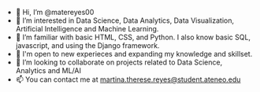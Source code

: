 - 👋 Hi, I’m @matereyes00
- 👀 I’m interested in Data Science, Data Analytics, Data Visualization, Artificial Intelligence and Machine Learning.
- 🌱 I’m familiar with basic HTML, CSS, and Python. I also know basic SQL, javascript, and using the Django framework. 
- 💞️ I'm open to new experieces and expanding my knowledge and skillset.
- 💫 I’m looking to collaborate on projects related to Data Science, Analytics and ML/AI
- 📫 You can contact me at martina.therese.reyes@student.ateneo.edu

<!---
matereyes00/matereyes00 is a ✨ special ✨ repository because its `README.md` (this file) appears on your GitHub profile.
You can click the Preview link to take a look at your changes.
--->
